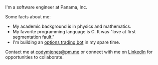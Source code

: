 I'm a software engineer at Panama, Inc.

Some facts about me:

- My academic background is in physics and mathematics.
- My favorite programming language is C. It was "love at first segmentation fault."
- I'm building an [options trading bot](https://github.com/cm-jones/thales) in my spare time.

Contact me at codymjones@pm.me or connect with me on [LinkedIn](https://linkedin.com/in/cm-jones) for opportunities to collaborate.
